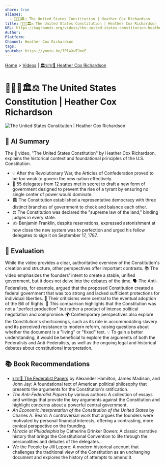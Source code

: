```yaml
---
share: true
aliases:
  - 📜🇺🇸🏛️⚖️ The United States Constitution | Heather Cox Richardson
title: 📜🇺🇸🏛️⚖️ The United States Constitution | Heather Cox Richardson
URL: https://bagrounds.org/videos/the-united-states-constitution-heather-cox-richardson
Author:
Platform:
Channel: Heather Cox Richardson
tags:
youtube: https://youtu.be/7PlwXwTJneE
---
```

[Home](../index.md) > [Videos](./index.md) | [🏛️🇺🇸📖 Heather Cox Richardson](../people/heather-cox-richardson.md)  
# 📜🇺🇸🏛️⚖️ The United States Constitution | Heather Cox Richardson  
![The United States Constitution | Heather Cox Richardson](https://youtu.be/7PlwXwTJneE)  
  
## 🤖 AI Summary  
The 📜 video, "The United States Constitution" by Heather Cox Richardson, explains the historical context and foundational principles of the U.S. Constitution.   
  
* 💡 After the Revolutionary War, the Articles of Confederation proved to be too weak to govern the new nation effectively.  
* 🤝 55 delegates from 12 states met in secret to draft a new form of government designed to prevent the rise of a tyrant by ensuring no single center of power would dominate.  
* 🏛️ The Constitution established a representative democracy with three distinct branches of government to check and balance each other.  
* ⚖️ The Constitution was declared the "supreme law of the land," binding judges in every state.  
* ✍️ Benjamin Franklin, despite reservations, expressed astonishment at how close the new system was to perfection and urged his fellow delegates to sign it on September 17, 1787.  
  
## 🤔 Evaluation  
While the video provides a clear, authoritative overview of the Constitution's creation and structure, other perspectives offer important contrasts. 📚 The video emphasizes the founders' intent to create a stable, unified government, but it does not delve into the debates of the time. 🗣️ The Anti-Federalists, for example, argued that the proposed Constitution created a federal government that was too strong and lacked sufficient protections for individual liberties. 📜 Their criticisms were central to the eventual adoption of the Bill of Rights. 🧐 This comparison highlights that the Constitution was not a "perfect production" but rather a product of intense political negotiation and compromise. 🌍 Contemporary perspectives also explore the Constitution's shortcomings, such as its role in accommodating slavery and its perceived resistance to modern reform, raising questions about whether the document is a "living" or "fixed" text. 💡 To gain a better understanding, it would be beneficial to explore the arguments of both the Federalists and Anti-Federalists, as well as the ongoing legal and historical debates about constitutional interpretation.  
  
## 📚 Book Recommendations  
* [🇺🇸📜 The Federalist Papers](../books/the-federalist-papers.md) by Alexander Hamilton, James Madison, and John Jay: A foundational text of American political philosophy that presents the arguments for the Constitution's ratification.  
* _The Anti-Federalist Papers_ by various authors: A collection of essays and writings that provide the key arguments against the Constitution and highlight concerns about a powerful central government.  
* _An Economic Interpretation of the Constitution of the United States_ by Charles A. Beard: A controversial work that argues the founders were motivated by personal financial interests, offering a contrasting, more cynical perspective on the founding.  
* _Miracle at Philadelphia_ by Catherine Drinker Bowen: A classic narrative history that brings the Constitutional Convention to life through the personalities and debates of the delegates.  
* We the People by Jill Lepore: A modern historical account that challenges the traditional view of the Constitution as an unchanging document and explores the history of attempts to amend it.